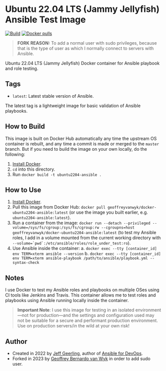 # Ubuntu 22.04 LTS (Jammy Jellyfish) Ansible Test Image

[![Build](https://github.com/geoffreyvanwyk/docker-ubuntu2204-ansible/workflows/Build/badge.svg?branch=master&event=push)](https://github.com/geoffreyvanwyk/docker-ubuntu2204-ansible/actions?query=workflow%3ABuild) [![Docker pulls](https://img.shields.io/docker/pulls/geoffreyvanwyk/docker-ubuntu2204-ansible)](https://hub.docker.com/r/geoffreyvanwyk/docker-ubuntu2204-ansible/)

> **FORK REASON:** To add a normal user with sudo privileges, because that is
> the type of user as which I normally connect to servers with Ansible.

Ubuntu 22.04 LTS (Jammy Jellyfish) Docker container for Ansible playbook and role testing.

## Tags

  - `latest`: Latest stable version of Ansible.

The latest tag is a lightweight image for basic validation of Ansible playbooks.

## How to Build

This image is built on Docker Hub automatically any time the upstream OS container is rebuilt, and any time a commit is made or merged to the `master` branch. But if you need to build the image on your own locally, do the following:

  1. [Install Docker](https://docs.docker.com/install/).
  2. `cd` into this directory.
  3. Run `docker build -t ubuntu2204-ansible .`

## How to Use

  1. [Install Docker](https://docs.docker.com/engine/installation/).
  2. Pull this image from Docker Hub: `docker pull geoffreyvanwyk/docker-ubuntu2204-ansible:latest` (or use the image you built earlier, e.g. `ubuntu2204-ansible:latest`).
  3. Run a container from the image: `docker run --detach --privileged --volume=/sys/fs/cgroup:/sys/fs/cgroup:rw --cgroupns=host geoffreyvanwyk/docker-ubuntu2204-ansible:latest` (to test my Ansible roles, I add in a volume mounted from the current working directory with ``--volume=`pwd`:/etc/ansible/roles/role_under_test:ro``).
  4. Use Ansible inside the container:
    a. `docker exec --tty [container_id] env TERM=xterm ansible --version`
    b. `docker exec --tty [container_id] env TERM=xterm ansible-playbook /path/to/ansible/playbook.yml --syntax-check`

## Notes

I use Docker to test my Ansible roles and playbooks on multiple OSes using CI tools like Jenkins and Travis. This container allows me to test roles and playbooks using Ansible running locally inside the container.

> **Important Note**: I use this image for testing in an isolated environment—not for production—and the settings and configuration used may not be suitable for a secure and performant production environment. Use on production servers/in the wild at your own risk!

## Author

* Created in 2022 by [Jeff Geerling](https://www.jeffgeerling.com/), author of [Ansible for DevOps](https://www.ansiblefordevops.com/).
* Forked in 2023 by [Geoffrey Bernardo van Wyk](https://geoffreyvanwyk.dev) in order to add sudo user.
